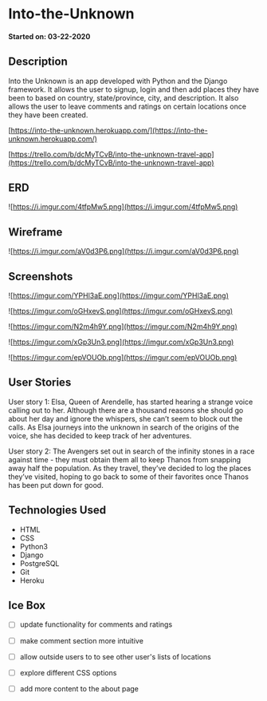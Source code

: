 # Into-the-Unknown
#### Started on: 03-22-2020


## Description

Into the Unknown is an app developed with Python and the Django framework. It allows the user to signup, login and then add places they have been to based on country, state/province, city, and description. It also allows the user to leave comments and ratings on certain locations once they have been created.

[https://into-the-unknown.herokuapp.com/](https://into-the-unknown.herokuapp.com/)

[https://trello.com/b/dcMyTCvB/into-the-unknown-travel-app](https://trello.com/b/dcMyTCvB/into-the-unknown-travel-app)

## ERD

![https://i.imgur.com/4tfpMw5.png](https://i.imgur.com/4tfpMw5.png)

## Wireframe

![https://i.imgur.com/aV0d3P6.png](https://i.imgur.com/aV0d3P6.png)

## Screenshots

![https://imgur.com/YPHl3aE.png](https://imgur.com/YPHl3aE.png)

![https://imgur.com/oGHxevS.png](https://imgur.com/oGHxevS.png)

![https://imgur.com/N2m4h9Y.png](https://imgur.com/N2m4h9Y.png)

![https://imgur.com/xGp3Un3.png](https://imgur.com/xGp3Un3.png)

![https://imgur.com/epVOUOb.png](https://imgur.com/epVOUOb.png)

## User Stories

User story 1:
Elsa, Queen of Arendelle, has started hearing a strange voice calling out to her. Although there are a thousand reasons she should go about her day and ignore the whispers, she can’t seem to block out the calls. As Elsa journeys into the unknown in search of the origins of the voice, she has decided to keep track of her adventures.

User story 2:
The Avengers set out in search of the infinity stones in a race against time - they must obtain them all to keep Thanos from snapping away half the population. As they travel, they’ve decided to log the places they’ve visited, hoping to go back to some of their favorites once Thanos has been put down for good.


## Technologies Used

- HTML
- CSS
- Python3
- Django
- PostgreSQL
- Git
- Heroku

## Ice Box

- [ ] update functionality for comments and ratings
- [ ] make comment section more intuitive 
- [ ] allow outside users to to see other user's lists of locations
- [ ] explore different CSS options
- [ ] add more content to the about page



